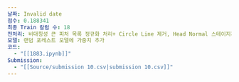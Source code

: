 ```yaml
---
날짜: Invalid date
점수: 0.188341
최종 Train 칼럼 수: 18
전처리: 비대칭성 큰 피처 목록 정규화 처리+ Circle Line 제거, Head Normal 스테이지끼리 평균,  Cure Start에서 End까지 좌표 변화량+@+상관계수 상위 40위까지만 추출후 pca 적용해서 칼럼 18개만 남김
모델: 랜덤 포레스트 모델에 가중치 추가
코드:
  - "[[1883.ipynb]]"
Submission:
  - "[[Source/submission 10.csv|submission 10.csv]]"
---
```

